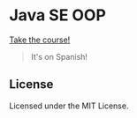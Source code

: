 # Java SE OOP

[Take the course!](https://platzi.com/cursos/java-oop)

> It's on Spanish!

## License

Licensed under the MIT License.

